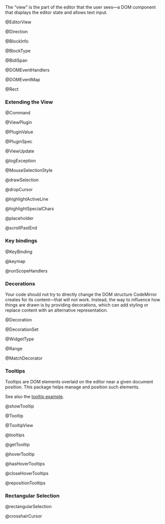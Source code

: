 The “view” is the part of the editor that the user sees—a DOM
component that displays the editor state and allows text input.

@EditorView

@Direction

@BlockInfo

@BlockType

@BidiSpan

@DOMEventHandlers

@DOMEventMap

@Rect

### Extending the View

@Command

@ViewPlugin

@PluginValue

@PluginSpec

@ViewUpdate

@logException

@MouseSelectionStyle

@drawSelection

@dropCursor

@highlightActiveLine

@highlightSpecialChars

@placeholder

@scrollPastEnd

### Key bindings

@KeyBinding

@keymap

@runScopeHandlers

### Decorations

Your code should not try to directly change the DOM structure
CodeMirror creates for its content—that will not work. Instead, the
way to influence how things are drawn is by providing decorations,
which can add styling or replace content with an alternative
representation.

@Decoration

@DecorationSet

@WidgetType

@Range

@MatchDecorator

### Tooltips

Tooltips are DOM elements overlaid on the editor near a given document
position. This package helps manage and position such elements.

See also the [tooltip example](../../examples/tooltip/).

@showTooltip

@Tooltip

@TooltipView

@tooltips

@getTooltip

@hoverTooltip

@hasHoverTooltips

@closeHoverTooltips

@repositionTooltips

### Rectangular Selection

@rectangularSelection

@crosshairCursor
